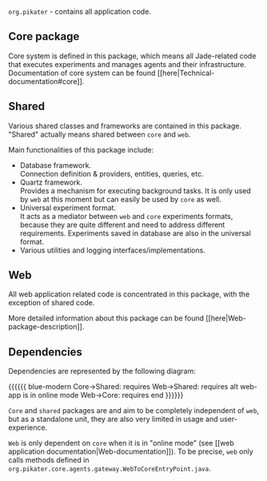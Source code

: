 <!-- --- title: Application package -->

`org.pikater` - contains all application code.

## Core package
Core system is defined in this package, which means all Jade-related code that executes experiments and manages agents and their infrastructure. Documentation of core system can be found [[here|Technical-documentation#core]].

## Shared

Various shared classes and frameworks are contained in this package. "Shared" actually means shared between `core` and `web`.

Main functionalities of this package include:
* Database framework.  
Connection definition & providers, entities, queries, etc.
* Quartz framework.  
Provides a mechanism for executing background tasks. It is only used by `web` at this moment but can easily be used by `core` as well.
* Universal experiment format.  
It acts as a mediator between `web` and `core` experiments formats, because they are quite different and need to address different requirements. Experiments saved in database are also in the universal format.
* Various utilities and logging interfaces/implementations.

## Web

All web application related code is concentrated in this package, with the exception of shared code.

More detailed information about this package can be found [[here|Web-package-description]].

## Dependencies

Dependencies are represented by the following diagram:

{{{{{{ blue-modern
	Core->Shared: requires
	Web->Shared: requires
	alt web-app is in online mode
		Web->Core: requires
	end
}}}}}}

`Core` and `shared` packages are and aim to be completely independent of `web`, but as a standalone unit, they are also very limited in usage and user-experience.

`Web` is only dependent on `core` when it is in "online mode" (see [[web application documentation|Web-documentation]]). To be precise, `web` only calls methods defined in `org.pikater.core.agents.gateway.WebToCoreEntryPoint.java`.